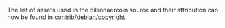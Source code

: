 The list of assets used in the billionaercoin source and their attribution can now be found in [contrib/debian/copyright](../contrib/debian/copyright).
